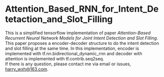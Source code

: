 # Attention_Based_RNN_for_Intent_Detetaction_and_Slot_Filling
This is a simplified tensorflow implementation of paper *Attention-Based Recurrent Neural Network Models for Joint Intent Detection and Slot Filling*.  
This paper proposes a encoder-decoder structure to do the intent detection and slot filling at the same time. In this implementation, encoder is implemented with tf.nn.bidirectional_dynamic_rnn and decoder with attention is implemented with tf.contrib.seq2seq.  
If there is any question, please contact me via email or issues, harry_wxh@163.com.
